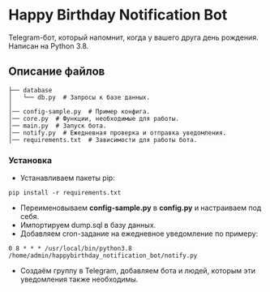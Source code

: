 # Happy Birthday Notification Bot
Telegram-бот, который напомнит, когда у вашего друга день рождения.  
Написан на Python 3.8.

## Описание файлов
```
├── database
│   └── db.py  # Запросы к базе данных.
│
│── config-sample.py  # Пример конфига.
│── core.py  # Функции, необходимые для работы.
│── main.py  # Запуск бота.
│── notify.py  # Ежедневная проверка и отправка уведомления.
│── requirements.txt  # Зависимости для работы бота.
```

### Установка
* Устанавливаем пакеты pip:
```
pip install -r requirements.txt
```
* Переименовываем **config-sample.py** в **config.py** и настраиваем под себя.
* Импортируем dump.sql в базу данных.
* Добавляем cron-задание на ежедневное уведомление по примеру:
```
0 8 * * * /usr/local/bin/python3.8 /home/admin/happybirthday_notification_bot/notify.py
```
* Создаём группу в Telegram, добавляем бота и людей, которым эти уведомления также необходимы.
